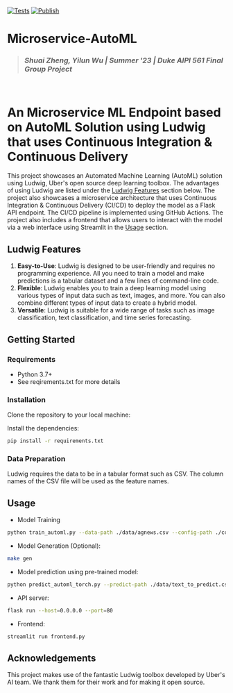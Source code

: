[![Tests](https://github.com/szheng3/ms-automl/actions/workflows/python-app.yml/badge.svg)](https://github.com/szheng3/ms-automl/actions/workflows/python-app.yml)
[![Publish](https://github.com/szheng3/ms-automl/actions/workflows/publish.yml/badge.svg)](https://github.com/szheng3/ms-automl/actions/workflows/publish.yml)


# Microservice-AutoML
> ### _Shuai Zheng, Yilun Wu | Summer '23 | Duke AIPI 561 Final Group Project_
&nbsp;

# An Microservice ML Endpoint based on AutoML Solution using Ludwig that uses Continuous Integration & Continuous Delivery 

This project showcases an Automated Machine Learning (AutoML) solution using Ludwig, Uber's open source deep learning toolbox. The advantages of using Ludwig are listed under the [Ludwig Features](#Features) section below. The project also showcases a microservice architecture that uses Continuous Integration & Continuous Delivery (CI/CD) to deploy the model as a Flask API endpoint. The CI/CD pipeline is implemented using GitHub Actions. The project also includes a frontend that allows users to interact with the model via a web interface using Streamlit in the [Usage](#Usage) section.

## Ludwig Features

1. **Easy-to-Use**: Ludwig is designed to be user-friendly and requires no programming experience. All you need to train
   a model and make predictions is a tabular dataset and a few lines of command-line code.
2. **Flexible**: Ludwig enables you to train a deep learning model using various types of input data such as text,
   images, and more. You can also combine different types of input data to create a hybrid model.
3. **Versatile**: Ludwig is suitable for a wide range of tasks such as image classification, text classification, and
   time series forecasting.

## Getting Started

### Requirements

- Python 3.7+
- See reqirements.txt for more details

### Installation

Clone the repository to your local machine:

Install the dependencies:

```bash
pip install -r requirements.txt
```

### Data Preparation

Ludwig requires the data to be in a tabular format such as CSV. The column names of the CSV file will be used as the
feature names.

## Usage

- Model Training

```bash
python train_automl.py --data-path ./data/agnews.csv --config-path ./config/config.json
```


- Model Generation (Optional):


```bash
make gen
```

- Model prediction using pre-trained model:
```bash
python predict_automl_torch.py --predict-path ./data/text_to_predict.csv
```

- API server:
```bash
flask run --host=0.0.0.0 --port=80
```

- Frontend:
```bash
streamlit run frontend.py
```
## Acknowledgements

This project makes use of the fantastic Ludwig toolbox developed by Uber's AI team. We thank them for their work and for
making it open source.

